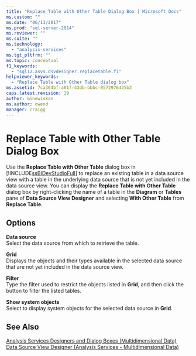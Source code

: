 ```yaml
---
title: "Replace Table with Other Table Dialog Box | Microsoft Docs"
ms.custom: ""
ms.date: "06/13/2017"
ms.prod: "sql-server-2014"
ms.reviewer: ""
ms.suite: ""
ms.technology: 
  - "analysis-services"
ms.tgt_pltfrm: ""
ms.topic: conceptual
f1_keywords: 
  - "sql12.asvs.dsvdesigner.replacetable.f1"
helpviewer_keywords: 
  - "Replace Table with Other Table dialog box"
ms.assetid: 7ca304bf-a01f-43db-bbbc-0572976425b2
caps.latest.revision: 19
author: minewiskan
ms.author: owend
manager: craigg
---
```

# Replace Table with Other Table Dialog Box
  Use the **Replace Table with Other Table** dialog box in [!INCLUDE[ssBIDevStudioFull](../includes/ssbidevstudiofull-md.md)] to replace an existing table in a data source view with a table in the underlying data source that is not yet included in the data source view. You can display the **Replace Table with Other Table** dialog box by right-clicking the name of a table in the **Diagram** or **Tables** pane of **Data Source View Designer** and selecting **With Other Table** from **Replace Table**.  
  
## Options  
 **Data source**  
 Select the data source from which to retrieve the table.  
  
 **Grid**  
 Displays the objects and their types available in the selected data source that are not yet included in the data source view.  
  
 **Filter**  
 Type the filter used to restrict the objects listed in **Grid**, and then click the button to filter the listed tables.  
  
 **Show system objects**  
 Select to display system objects for the selected data source in **Grid**.  
  
## See Also  
 [Analysis Services Designers and Dialog Boxes &#40;Multidimensional Data&#41;](analysis-services-designers-and-dialog-boxes-multidimensional-data.md)   
 [Data Source View Designer &#40;Analysis Services - Multidimensional Data&#41;](data-source-view-designer-analysis-services-multidimensional-data.md)  
  
  

